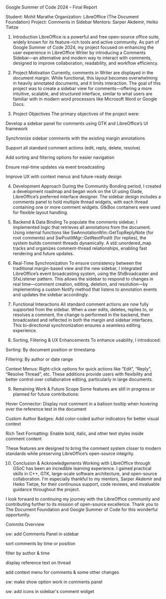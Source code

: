 Google Summer of Code 2024 – Final Report

Student: Mohit Marathe
Organization: LibreOffice (The Document Foundation)
Project: Comments in Sidebar
Mentors: Sarper Akdemir, Heiko Tietze

1. Introduction
LibreOffice is a powerful and free open-source office suite, widely known for its feature-rich tools and active community. As part of Google Summer of Code 2024, my project focused on enhancing the user experience in LibreOffice Writer by introducing a Comments Sidebar—an alternative and modern way to interact with comments, designed to improve collaboration, readability, and workflow efficiency.

2. Project Motivation
Currently, comments in Writer are displayed in the document margin. While functional, this layout becomes overwhelming in heavily annotated documents, and it limits interaction. The goal of this project was to create a sidebar view for comments—offering a more intuitive, scalable, and structured interface, similar to what users are familiar with in modern word processors like Microsoft Word or Google Docs.

3. Project Objectives
The primary objectives of the project were:

Develop a sidebar panel for comments using GTK and LibreOffice’s UI framework

Synchronize sidebar comments with the existing margin annotations

Support all standard comment actions (edit, reply, delete, resolve)

Add sorting and filtering options for easier navigation

Ensure real-time updates via event broadcasting

Improve UX with context menus and future-ready design

4. Development Approach
During the Community Bonding period, I created a development roadmap and began work on the UI using Glade, LibreOffice’s preferred interface designer. The sidebar design includes a comments panel to hold multiple thread widgets, with each thread containing one or more comment widgets. GtkBox containers were used for flexible layout handling.

5. Backend & Data Binding
To populate the comments sidebar, I implemented logic that retrieves all annotations from the document. Using internal functions like SwAnnotationWin::GetTopReplyNote (for root comments) and SwPostItMgr::GetNextPostIt (for replies), the system builds comment threads dynamically. A std::unordered_map tracks and organizes comment-thread relationships, enabling fast rendering and future updates.

6. Real-Time Synchronization
To ensure consistency between the traditional margin-based view and the new sidebar, I integrated LibreOffice’s event broadcasting system, using the SfxBroadcaster and SfxListener pattern. This allows the sidebar to respond to changes in real time—comment creation, editing, deletion, and resolution—by implementing a custom Notify method that listens to annotation events and updates the sidebar accordingly.

7. Functional Interactions
All standard comment actions are now fully supported from the sidebar. When a user edits, deletes, replies to, or resolves a comment, the change is performed in the backend, then broadcasted and reflected in both the margin and sidebar interfaces. This bi-directional synchronization ensures a seamless editing experience.

8. Sorting, Filtering & UX Enhancements
To enhance usability, I introduced:

Sorting: By document position or timestamp

Filtering: By author or date range

Context Menus: Right-click options for quick actions like “Edit”, “Reply”, “Resolve Thread”, etc.
These additions provide users with flexibility and better control over collaborative editing, particularly in large documents.

9. Remaining Work & Future Scope
Some features are still in progress or planned for future contributions:

Hover Connector: Display root comment in a balloon tooltip when hovering over the reference text in the document

Custom Author Badges: Add color-coded author indicators for better visual context

Rich Text Formatting: Enable bold, italic, and other text styles inside comment content

These features are designed to bring the comment system closer to modern standards while preserving LibreOffice’s open-source integrity.

10. Conclusion & Acknowledgements
Working with LibreOffice through GSoC has been an incredible learning experience. I gained practical skills in C++, GTK, large-scale software architecture, and open-source collaboration. I'm especially thankful to my mentors, Sarper Akdemir and Heiko Tietze, for their continuous support, code reviews, and invaluable guidance throughout the project.

I look forward to continuing my journey with the LibreOffice community and contributing further to its mission of open-source excellence. Thank you to The Document Foundation and Google Summer of Code for this wonderful opportunity.

Commits Overview

sw: add Comments Panel in sidebar

sort comments by time or position

filter by author & time

display reference text on thread

add context menu for comments & some other changes

sw: make show option work in comments panel

sw: add icons in sidebar's comment widget